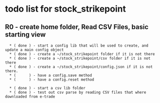 # todo list for stock_strikepoint

## R0 - create home folder, Read CSV Files, basic starting view

```
  * ( done ) - start a config lib that will be used to create, and update a main config object
  * ( done ) - create a ~/stock_strikepoint folder if it is not there
  * ( done ) - create a ~/stock_strikepoint/csv folder if it is not there
  * ( done ) - create a ~/stock_strikepoint/config.json if it is not there.
  * (      ) - have a config.save method
  * (      ) - have a config.reset method
  
  * ( done ) - start a csv lib folder
  * ( done ) - test out csv parse by reading CSV files that where downloaded from e-trade
```
